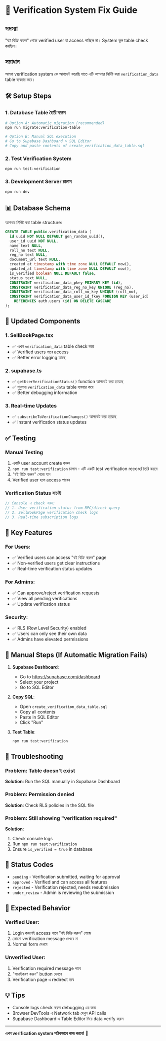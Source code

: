 # 🔧 Verification System Fix Guide

## সমস্যা
"বই বিক্রি করুন" পেজে verified user রা access পাচ্ছিল না। System ভুল table check করছিল।

## সমাধান
আমরা verification system কে আপডেট করেছি যাতে এটি আপনার নির্দিষ্ট করা `verification_data` table ব্যবহার করে।

## 🛠️ Setup Steps

### 1. Database Table তৈরি করুন
```bash
# Option A: Automatic migration (recommended)
npm run migrate:verification-table

# Option B: Manual SQL execution
# Go to Supabase Dashboard > SQL Editor
# Copy and paste contents of create_verification_data_table.sql
```

### 2. Test Verification System
```bash
npm run test:verification
```

### 3. Development Server চালান
```bash
npm run dev
```

## 📊 Database Schema

আপনার নির্দিষ্ট করা table structure:

```sql
CREATE TABLE public.verification_data (
  id uuid NOT NULL DEFAULT gen_random_uuid(),
  user_id uuid NOT NULL,
  name text NULL,
  roll_no text NULL,
  reg_no text NULL,
  document_url text NULL,
  created_at timestamp with time zone NULL DEFAULT now(),
  updated_at timestamp with time zone NULL DEFAULT now(),
  is_verified boolean NULL DEFAULT false,
  status text NULL,
  CONSTRAINT verification_data_pkey PRIMARY KEY (id),
  CONSTRAINT verification_data_reg_no_key UNIQUE (reg_no),
  CONSTRAINT verification_data_roll_no_key UNIQUE (roll_no),
  CONSTRAINT verification_data_user_id_fkey FOREIGN KEY (user_id) 
    REFERENCES auth.users (id) ON DELETE CASCADE
);
```

## 🔄 Updated Components

### 1. SellBookPage.tsx
- ✅ এখন `verification_data` table check করে
- ✅ Verified users পাবে access
- ✅ Better error logging আছে

### 2. supabase.ts
- ✅ `getUserVerificationStatus()` function আপডেট করা হয়েছে
- ✅ শুধুমাত্র `verification_data` table ব্যবহার করে
- ✅ Better debugging information

### 3. Real-time Updates
- ✅ `subscribeToVerificationChanges()` আপডেট করা হয়েছে
- ✅ Instant verification status updates

## ✅ Testing

### Manual Testing
1. একটি user account create করুন
2. `npm run test:verification` চালান - এটি একটি test verification record তৈরি করবে
3. "বই বিক্রি করুন" পেজে যান
4. Verified user হলে access পাবেন

### Verification Status যাচাই
```javascript
// Console এ check করুন:
// 1. User verification status from RPC/direct query
// 2. SellBookPage verification check logs
// 3. Real-time subscription logs
```

## 🎯 Key Features

### For Users:
- ✅ Verified users can access "বই বিক্রি করুন" page
- ✅ Non-verified users get clear instructions
- ✅ Real-time verification status updates

### For Admins:
- ✅ Can approve/reject verification requests
- ✅ View all pending verifications
- ✅ Update verification status

### Security:
- ✅ RLS (Row Level Security) enabled
- ✅ Users can only see their own data
- ✅ Admins have elevated permissions

## 🚨 Manual Steps (If Automatic Migration Fails)

1. **Supabase Dashboard**:
   - Go to https://supabase.com/dashboard
   - Select your project
   - Go to SQL Editor

2. **Copy SQL**:
   - Open `create_verification_data_table.sql`
   - Copy all contents
   - Paste in SQL Editor
   - Click "Run"

3. **Test Table**:
   ```bash
   npm run test:verification
   ```

## 🔧 Troubleshooting

### Problem: Table doesn't exist
**Solution**: Run the SQL manually in Supabase Dashboard

### Problem: Permission denied
**Solution**: Check RLS policies in the SQL file

### Problem: Still showing "verification required"
**Solution**: 
1. Check console logs
2. Run `npm run test:verification`
3. Ensure `is_verified = true` in database

## 📝 Status Codes

- `pending` - Verification submitted, waiting for approval
- `approved` - Verified and can access all features  
- `rejected` - Verification rejected, needs resubmission
- `under_review` - Admin is reviewing the submission

## 🎉 Expected Behavior

### Verified User:
1. Login করলেই access পাবে "বই বিক্রি করুন" পেজে
2. কোনো verification message দেখবে না
3. Normal form দেখবে

### Unverified User:
1. Verification required message পাবে
2. "যাচাইকরণ করুন" button দেখবে
3. Verification page এ redirect হবে

## 💡 Tips

- Console logs check করুন debugging এর জন্য
- Browser DevTools এ Network tab দেখুন API calls
- Supabase Dashboard এ Table Editor দিয়ে data verify করুন

---

**এখন verification system সঠিকভাবে কাজ করবে! 🎊**
